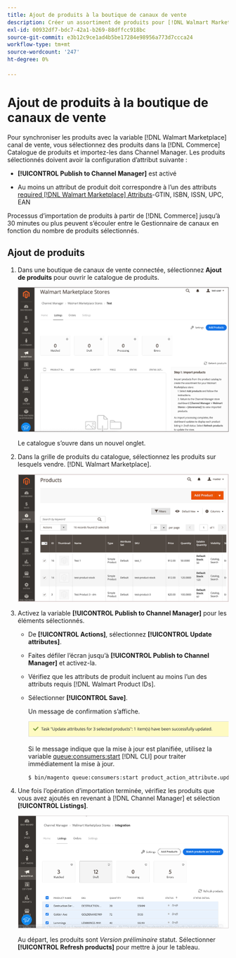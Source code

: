 ```yaml
---
title: Ajout de produits à la boutique de canaux de vente
description: Créer un assortiment de produits pour [!DNL Walmart Marketplace] ventes en ajoutant des produits du catalogue au canal de vente
exl-id: 00932df7-bdc7-42a1-b269-88dffcc918bc
source-git-commit: e3b12c9ce1ad4b5be17284e98956a773d7ccca24
workflow-type: tm+mt
source-wordcount: '247'
ht-degree: 0%

---
```



# Ajout de produits à la boutique de canaux de vente

Pour synchroniser les produits avec la variable [!DNL Walmart Marketplace] canal de vente, vous sélectionnez des produits dans la [!DNL Commerce] Catalogue de produits et importez-les dans Channel Manager. Les produits sélectionnés doivent avoir la configuration d’attribut suivante :

- **[!UICONTROL Publish to Channel Manager]** est activé

- Au moins un attribut de produit doit correspondre à l’un des attributs [required [!DNL Walmart Marketplace] Attributs](map-catalog-attributes.md)-GTIN, ISBN, ISSN, UPC, EAN

Processus d’importation de produits à partir de [!DNL Commerce] jusqu’à 30 minutes ou plus peuvent s’écouler entre le Gestionnaire de canaux en fonction du nombre de produits sélectionnés.

## Ajout de produits

1. Dans une boutique de canaux de vente connectée, sélectionnez **Ajout de produits** pour ouvrir le catalogue de produits.

   ![Ajout de produits à la boutique de canaux de vente](assets/add-initial-products-to-connected-channel.png)

   Le catalogue s’ouvre dans un nouvel onglet.

1. Dans la grille de produits du catalogue, sélectionnez les produits sur lesquels vendre. [!DNL Walmart Marketplace].

   ![Envoi de produits à la boutique de canaux de vente](assets/select-products-from-catalog.png)

1. Activez la variable **[!UICONTROL Publish to Channel Manager]** pour les éléments sélectionnés.

   - De **[!UICONTROL Actions]**, sélectionnez **[!UICONTROL Update attributes]**.

   - Faites défiler l’écran jusqu’à **[!UICONTROL Publish to Channel Manager]** et activez-la.

   - Vérifiez que les attributs de produit incluent au moins l’un des attributs requis [!DNL Walmart Product IDs].

   - Sélectionner **[!UICONTROL Save]**.

      Un message de confirmation s’affiche.

      ![Message de confirmation d’importation de produit du catalogue au canal de vente](assets/product-import-from-catalog-confirmation.png)

      Si le message indique que la mise à jour est planifiée, utilisez la variable [queue:consumers:start](https://devdocs.magento.com/guides/v2.4/config-guide/cli/config-cli-subcommands-queue.html) [!DNL CLI] pour traiter immédiatement la mise à jour.

      ```bash
      $ bin/magento queue:consumers:start product_action_attribute.update
      ```

1. Une fois l’opération d’importation terminée, vérifiez les produits que vous avez ajoutés en revenant à [!DNL Channel Manager] et sélection **[!UICONTROL Listings]**.

   ![Produits importés sur le canal de vente connecté](assets/products-in-marketplace-sales-channel.png)

   Au départ, les produits sont *Version préliminaire* statut. Sélectionner **[!UICONTROL Refresh products]** pour mettre à jour le tableau.

